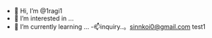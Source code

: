 - 👋 Hi, I’m @1ragi1
- 👀 I’m interested in ...
- 🌱 I’m currently learning ...
-📫inquiry..。sinnkoi0@gmail.com
test1

